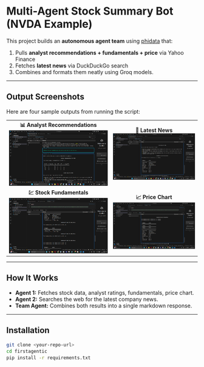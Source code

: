 # Multi-Agent Stock Summary Bot (NVDA Example)

This project builds an **autonomous agent team** using [phidata](https://github.com/phidatahq/phidata) that:
1. Pulls **analyst recommendations + fundamentals + price** via Yahoo Finance  
2. Fetches **latest news** via DuckDuckGo search  
3. Combines and formats them neatly using Groq models.

---

## Output Screenshots

Here are four sample outputs from running the script:

<table>
  <tr>
    <td align="center">
      <b>📊 Analyst Recommendations</b><br>
      <img src="1.png" alt="Analyst Recommendations" width="400">
    </td>
    <td align="center">
      <b>📰 Latest News</b><br>
      <img src="2.png" alt="Latest News" width="400">
    </td>
  </tr>
  <tr>
    <td align="center">
      <b>💹 Stock Fundamentals</b><br>
      <img src="3.png" alt="Stock Fundamentals" width="400">
    </td>
    <td align="center">
      <b>📈 Price Chart</b><br>
      <img src="4.png" alt="Price Chart" width="400">
    </td>
  </tr>
</table>

---

## How It Works
- **Agent 1:** Fetches stock data, analyst ratings, fundamentals, price chart.  
- **Agent 2:** Searches the web for the latest company news.  
- **Team Agent:** Combines both results into a single markdown response.

---

## Installation

```bash
git clone <your-repo-url>
cd firstagentic
pip install -r requirements.txt
